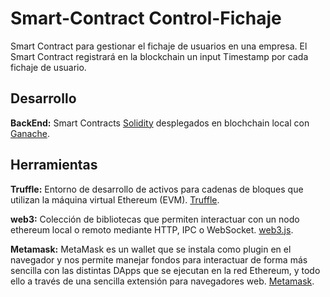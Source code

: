 # Smart-Contract Control-Fichaje

Smart Contract para gestionar el fichaje de usuarios en una empresa. El Smart Contract registrará en la blockchain un input Timestamp por cada fichaje de usuario.

## Desarrollo

**BackEnd:** Smart Contracts [Solidity](https://solidity-es.readthedocs.io/es/latest/) desplegados en blochchain local con [Ganache](https://www.trufflesuite.com/ganache).

## Herramientas

**Truffle:** Entorno de desarrollo de activos para cadenas de bloques que utilizan la máquina virtual Ethereum (EVM). [Truffle](https://www.trufflesuite.com/truffle).

**web3:** Colección de bibliotecas que permiten interactuar con un nodo ethereum local o remoto mediante HTTP, IPC o WebSocket. [web3.js](https://web3js.readthedocs.io/).

**Metamask:** MetaMask es un wallet que se instala como plugin en el navegador y nos permite manejar fondos para interactuar de forma más sencilla con las distintas DApps que se ejecutan en la red Ethereum, y todo ello a través de una sencilla extensión para navegadores web. [Metamask](https://metamask.io/).


